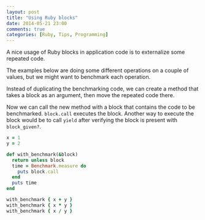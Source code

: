 ```yaml
---
layout: post
title: "Using Ruby blocks"
date: 2014-05-21 23:00
comments: true
categories: [Ruby, Tips, Programming]
---
```


A nice usage of Ruby blocks in application code is to externalize some repeated code.

The examples below are doing some different operations on a couple of values, but we might want to benchmark each operation.

Instead of duplicating the benchmarking code, we can create a method that takes a block as an argument, then move the repeated code there.

Now we can call the new method with a block that contains the code to be benchmarked. `block.call` executes the block. Another way to execute the block would be to call `yield` after verifying the block is present with `block_given?`.

``` ruby
x = 1
y = 2

def with_benchmark(&block)
  return unless block
  time = Benchmark.measure do
    puts block.call
  end
  puts time
end

with_benchmark { x + y }
with_benchmark { x * y }
with_benchmark { x / y }
```

